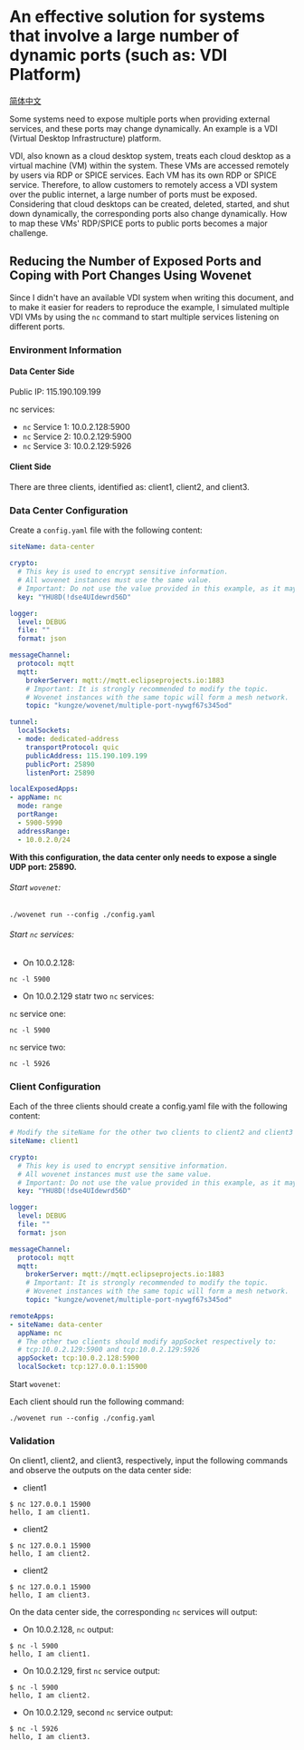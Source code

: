 # An effective solution for systems that involve a large number of dynamic ports (such as: VDI Platform)

[简体中文](./README_zh.md)

Some systems need to expose multiple ports when providing external services, and these ports may change dynamically. An example is a VDI (Virtual Desktop Infrastructure) platform.

VDI, also known as a cloud desktop system, treats each cloud desktop as a virtual machine (VM) within the system. These VMs are accessed remotely by users via RDP or SPICE services. Each VM has its own RDP or SPICE service. Therefore, to allow customers to remotely access a VDI system over the public internet, a large number of ports must be exposed. Considering that cloud desktops can be created, deleted, started, and shut down dynamically, the corresponding ports also change dynamically. How to map these VMs' RDP/SPICE ports to public ports becomes a major challenge.

## Reducing the Number of Exposed Ports and Coping with Port Changes Using Wovenet

Since I didn't have an available VDI system when writing this document, and to make it easier for readers to reproduce the example, I simulated multiple VDI VMs by using the `nc` command to start multiple services listening on different ports.

### Environment Information

#### Data Center Side

Public IP: 115.190.109.199

nc services:

* `nc` Service 1: 10.0.2.128:5900
* `nc` Service 2: 10.0.2.129:5900
* `nc` Service 3: 10.0.2.129:5926

#### Client Side

There are three clients, identified as: client1, client2, and client3.

### Data Center Configuration

Create a `config.yaml` file with the following content:

```yaml
siteName: data-center

crypto:
  # This key is used to encrypt sensitive information.
  # All wovenet instances must use the same value.
  # Important: Do not use the value provided in this example, as it may cause sensitive information leakage.
  key: "YHU8D(!dse4UIdewrd56D"

logger:
  level: DEBUG
  file: ""
  format: json

messageChannel:
  protocol: mqtt
  mqtt:
    brokerServer: mqtt://mqtt.eclipseprojects.io:1883
    # Important: It is strongly recommended to modify the topic.
    # Wovenet instances with the same topic will form a mesh network.
    topic: "kungze/wovenet/multiple-port-nywgf67s345od"

tunnel:
  localSockets:
  - mode: dedicated-address
    transportProtocol: quic
    publicAddress: 115.190.109.199
    publicPort: 25890
    listenPort: 25890

localExposedApps:
- appName: nc
  mode: range
  portRange:
  - 5900-5990
  addressRange:
  - 10.0.2.0/24
```

**With this configuration, the data center only needs to expose a single UDP port: 25890.**

###### Start `wovenet`:

```
./wovenet run --config ./config.yaml
```

###### Start `nc` services:

* On 10.0.2.128:

```
nc -l 5900
```

* On 10.0.2.129 statr two `nc` services:

`nc` service one:

```
nc -l 5900
```

`nc` service two:

```
nc -l 5926
```


### Client Configuration

Each of the three clients should create a config.yaml file with the following content:

```yaml
# Modify the siteName for the other two clients to client2 and client3 respectively.
siteName: client1

crypto:
  # This key is used to encrypt sensitive information.
  # All wovenet instances must use the same value.
  # Important: Do not use the value provided in this example, as it may cause sensitive information leakage.
  key: "YHU8D(!dse4UIdewrd56D"

logger:
  level: DEBUG
  file: ""
  format: json

messageChannel:
  protocol: mqtt
  mqtt:
    brokerServer: mqtt://mqtt.eclipseprojects.io:1883
    # Important: It is strongly recommended to modify the topic.
    # Wovenet instances with the same topic will form a mesh network.
    topic: "kungze/wovenet/multiple-port-nywgf67s345od"

remoteApps:
- siteName: data-center
  appName: nc
  # The other two clients should modify appSocket respectively to:
  # tcp:10.0.2.129:5900 and tcp:10.0.2.129:5926
  appSocket: tcp:10.0.2.128:5900
  localSocket: tcp:127.0.0.1:15900
```

Start `wovenet`:

Each client should run the following command:

```
./wovenet run --config ./config.yaml
```

### Validation

On client1, client2, and client3, respectively, input the following commands and observe the outputs on the data center side:

* client1

```
$ nc 127.0.0.1 15900
hello, I am client1.
```

* client2

```
$ nc 127.0.0.1 15900
hello, I am client2.
```

* client2
```
$ nc 127.0.0.1 15900
hello, I am client3.
```

On the data center side, the corresponding `nc` services will output:

* On 10.0.2.128, `nc` output:

```
$ nc -l 5900
hello, I am client1.
```

* On 10.0.2.129, first `nc` service output:

```
$ nc -l 5900
hello, I am client2.
```

* On 10.0.2.129, second `nc` service output:

```
$ nc -l 5926
hello, I am client3.
```
